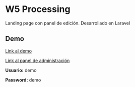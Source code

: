 # W5 Processing

Landing page con panel de edición.
Desarrollado en Laravel 

## Demo

[Link al demo](http://josetello.co.pe/w5-processing)

[Link al panel de administración](http://josetello.co.pe/w5-processing/admin)

**Usuario:** demo

**Password:** demo